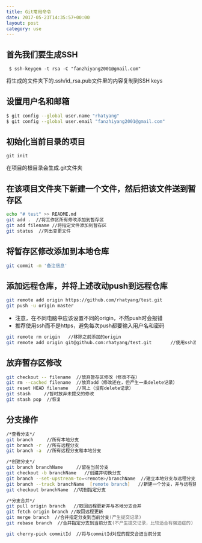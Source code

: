 ```yaml
---
title: Git常用命令
date: 2017-05-23T14:35:57+00:00
layout: post
category: use
---
```


## 首先我们要生成SSH

```
 $ ssh-keygen -t rsa -C "fanzhiyang2001@gmail.com"
```

将生成的文件夹下的.ssh/id_rsa.pub文件里的内容复制到SSH keys

## 设置用户名和邮箱

```zsh
$ git config --global user.name "rhatyang"
$ git config --global user.email "fanzhiyang2001@gmail.com"
```

## 初始化当前目录的项目

```
git init
```
在项目的根目录会生成.git文件夹

## 在该项目文件夹下新建一个文件，然后把该文件送到暂存区
```bash
echo "# test" >> README.md
git add .  //将工作区所有修改添加到暂存区
git add filename //将指定文件添加到暂存区
git status  //列出变更文件
```

## 将暂存区修改添加到本地仓库
```bash
git commit -m '备注信息'
```

## 添加远程仓库，并将上述改动push到远程仓库

```zsh
git remote add origin https://github.com/rhatyang/test.git
git push -u origin master
```
<ul>
 	<li>注意，在不同电脑中应该设置不同的origin，不然push时会报错</li>
 	<li>推荐使用ssh而不是https，避免每次push都要输入用户名和密码</li>
</ul>

```zsh
git remote rm origin   //移除之前添加的origin
git remote add origin git@github.com:rhatyang/test.git       //使用ssh添加新的origin
```

## 放弃暂存区修改

```bash
git checkout -- filename  //放弃暂存区修改（修改不在）
git rm --cached filename  //放弃add（修改还在，但产生一条delete记录）
git reset HEAD filename   //同上（没有delete记录）
git stash     //暂时放弃未提交的修改
git stash pop  //恢复
```

## 分支操作

```zsh
/*查看分支*/
git branch     //所有本地分支
git branch -r  //所有远程分支
git branch -a  //所有远程分支和本地分支

/*创建分支*/
git branch branchName     //留在当前分支
git checkout -b branchName   //创建并切换分支
git branch --set-upstream-to=<remote>/branchName  //建立本地分支与远程分支的追踪关系
git branch --track branchName  [remote branch]   //新建一个分支，并与远程建立追踪关系
git checkout branchName  //切到指定分支

/*分支合并*/
git pull origin branch   //取回远程更新并与本地分支合并
git fetch origin branch //取回远程更新
git merge branch  //合并指定分支到当前分支(产生提交记录)
git rebase branch  //合并指定分支到当前分支(不产生提交记录，比较适合有强迫症的)

git cherry-pick commitId  //将与commitId对应的提交合进当前分支
```
